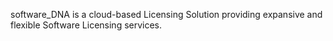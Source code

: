 software_DNA is a cloud-based Licensing Solution providing expansive and flexible Software Licensing services.


